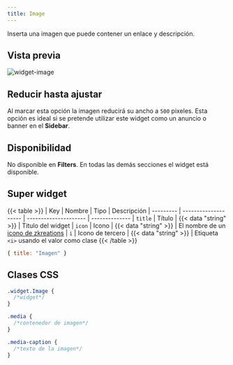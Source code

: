 ```yaml
---
title: Image
---
```


Inserta una imagen que puede contener un enlace y descripción.

## Vista previa

![widget-image](/images/widgets/image.png)

## Reducir hasta ajustar

Al marcar esta opción la imagen reducirá su ancho a `500` pixeles. Esta opción es ideal si se pretende utilizar este widget como un anuncio o banner en el **Sidebar**.

## Disponibilidad

No disponible en **Filters**. En todas las demás secciones el widget está disponible.

## Super widget

{{< table >}}
| Key       | Nombre               | Tipo                  | Descripción 
| --------- | -------------------- | --------------------- | --------------
| `title`   | Título               | {{< data "string" >}} | Titulo del widget
| `icon`    | Icono                | {{< data "string" >}} | El nombre de un [icono de zkreations](https://icons.zkreations.com/)
| `i`       | Icono de tercero     | {{< data "string" >}} | Etiqueta `<i>` usando el valor como clase
{{< /table >}}

```js
{ title: "Imagen" }
```

## Clases CSS

```css
.widget.Image {
  /*widget*/
}

.media {
  /*contenedor de imagen*/
}

.media-caption {
  /*texto de la imagen*/
}
```